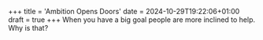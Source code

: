 +++
title = 'Ambition Opens Doors'
date = 2024-10-29T19:22:06+01:00
draft = true
+++
When you have a big goal people are more inclined to help. 
Why is that?